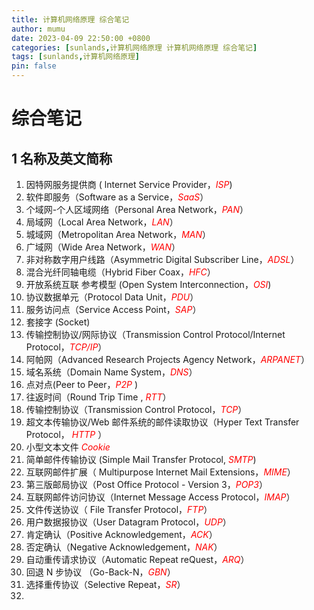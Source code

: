 ```yaml
---
title: 计算机网络原理 综合笔记
author: mumu
date: 2023-04-09 22:50:00 +0800
categories: [sunlands,计算机网络原理 计算机网络原理 综合笔记]
tags: [sunlands,计算机网络原理]
pin: false
---
```


# 综合笔记

## 1 名称及英文简称

1. 因特网服务提供商 ( lnternet Service Provider，*<font color='red' style='background-color:' size=''>ISP</font>*)
2. 软件即服务（Software as a Service，*<font color='red' style='background-color:' size=''>SaaS</font>*）
3. 个域网-个人区域网络（Personal Area Network，*<font color='red' style='background-color:' size=''>PAN</font>*）
4. 局域网（Local Area Network，*<font color='red' style='background-color:' size=''>LAN</font>*）
5. 城域网（Metropolitan Area Network，*<font color='red' style='background-color:' size=''>MAN</font>*）
6. 广域网（Wide Area Network，*<font color='red' style='background-color:' size=''>WAN</font>*）
7. 非对称数字用户线路（Asymmetric Digital Subscriber Line，*<font color='red' style='background-color:' size=''>ADSL</font>*）
8. 混合光纤同轴电缆（Hybrid Fiber Coax，*<font color='red' style='background-color:' size=''>HFC</font>*）
9. 开放系统互联 参考模型 (Open System Interconnection，*<font color='red' style='background-color:' size=''>OSI</font>*)
10. 协议数据单元（Protocol Data Unit，*<font color='red' style='background-color:' size=''>PDU</font>*）
11. 服务访问点（Service Access Point，*<font color='red' style='background-color:' size=''>SAP</font>*）
12. 套接字 (Socket)
13. 传输控制协议/网际协议（Transmission Control Protocol/Internet Protocol，*<font color='red' style='background-color:' size=''>TCP/IP</font>*）
14. 阿帕网（Advanced Research Projects Agency Network，*<font color='red' style='background-color:' size=''>ARPANET</font>*）
15. 域名系统（Domain Name System，*<font color='red' style='background-color:' size=''>DNS</font>*）  
16. 点对点(Peer to Peer，*<font color='red' style='background-color:' size=''>P2P</font>* )
17. 往返时间（Round Trip Time , *<font color='red' style='background-color:' size=''>RTT</font>*）
18. 传输控制协议（Transmission Control Protocol，*<font color='red' style='background-color:' size=''>TCP</font>*）
19. 超文本传输协议/Web 邮件系统的邮件读取协议（Hyper Text Transfer Protocol， *<font color='red' style='background-color:' size=''>HTTP</font>* ）
20. 小型文本文件 *<font color='red' style='background-color:' size=''>Cookie</font>* 
21. 简单邮件传输协议 (Simple Mail Transfer Protocol, *<font color='red' style='background-color:' size=''>SMTP</font>*)
22. 互联网邮件扩展（ Multipurpose Internet Mail Extensions，*<font color='red' style='background-color:' size=''>MIME</font>*）
23. 第三版邮局协议（Post Office Protocol - Version 3，*<font color='red' style='background-color:' size=''>POP3</font>*）
24. 互联网邮件访问协议（Internet Message Access Protocol，*<font color='red' style='background-color:' size=''>IMAP</font>*）
25. 文件传送协议（ File Transfer Protocol，*<font color='red' style='background-color:' size=''>FTP</font>*）
26. 用户数据报协议（User Datagram Protocol，*<font color='red' style='background-color:' size=''>UDP</font>*）
27. 肯定确认（Positive Acknowledgement，*<font color='red' style='background-color:' size=''>ACK</font>*）
28. 否定确认（Negative Acknowledgement，*<font color='red' style='background-color:' size=''>NAK</font>*）
29. 自动重传请求协议（Automatic Repeat reQuest，*<font color='red' style='background-color:' size=''>ARQ</font>*）
30. 回退 N 步协议 （Go-Back-N，*<font color='red' style='background-color:' size=''>GBN</font>*）
31. 选择重传协议（Selective Repeat，*<font color='red' style='background-color:' size=''>SR</font>*）
32. 
